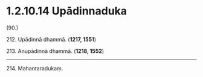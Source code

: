 # 1.2.10.14 Upādinnaduka

(90.)

212\. Upādinnā dhammā. (**1217, 1551**)

213\. Anupādinnā dhammā. (**1218, 1552**)

---

214\. Mahantaradukaṃ.
